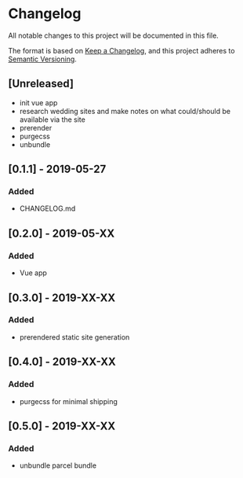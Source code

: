# Changelog

All notable changes to this project will be documented in this file.

The format is based on [Keep a Changelog](https://keepachangelog.com/en/1.0.0/), and this project adheres to [Semantic Versioning](https://semver.org/spec/v2.0.0.html).

## [Unreleased]

- init vue app
- research wedding sites and make notes on what could/should be available via the site
- prerender
- purgecss
- unbundle

## [0.1.1] - 2019-05-27

### Added

- CHANGELOG.md

## [0.2.0] - 2019-05-XX

### Added

- Vue app

## [0.3.0] - 2019-XX-XX

### Added

- prerendered static site generation

## [0.4.0] - 2019-XX-XX

### Added

- purgecss for minimal shipping

## [0.5.0] - 2019-XX-XX

### Added

- unbundle parcel bundle
